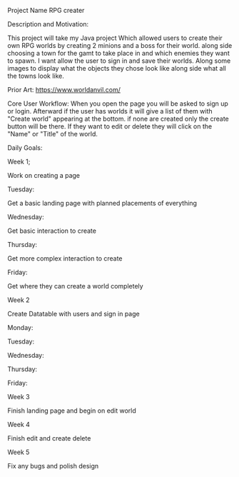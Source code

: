 Project Name
RPG creater

Description and Motivation:

This project will take my Java project Which allowed users to create their own RPG worlds by creating 2 minions and a boss for their world. along side choosing a town for the gamt to take place in and which enemies they want to spawn. I want allow the user to sign in and save their worlds. Along some images to display what the objects they chose look like along side what all the towns look like.

Prior Art:
https://www.worldanvil.com/

Core User Workflow:
When you open the page you will be asked to sign up or login. Afterward if the user has worlds it will give a list of them with "Create world" appearing at the bottom. if none are created only the create button will be there. If they want to edit or delete they will click on the "Name" or "Title" of the world.


Daily Goals:

Week 1;

Work on creating a page

Tuesday: 

  Get a basic landing page with planned placements of everything
  
Wednesday:

  Get basic interaction to create
  
Thursday:

  Get more complex interaction to create
  
Friday:

  Get where they can create a world completely
  
  
  
Week 2

Create Datatable with users and sign in page

Monday:
  
Tuesday:
  
Wednesday:
  
Thursday:
  
Friday:
  
Week 3

Finish landing page and begin on edit world

Week 4

Finish edit and create delete


Week 5

Fix any bugs and polish design






